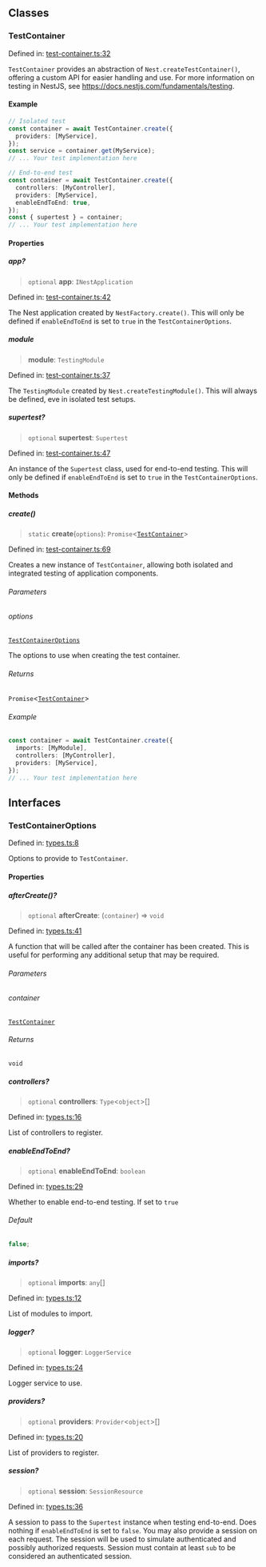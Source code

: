 

## Classes

### TestContainer

Defined in: [test-container.ts:32](https://github.com/spuxx1701/jslibs/blob/1a7e07eeae1e7166b7fbfc153430c6402621f270/packages/nest-testing/src/container/test-container.ts#L32)

`TestContainer` provides an abstraction of `Nest.createTestContainer()`, offering
a custom API for easier handling and use. For more information on testing in NestJS,
see https://docs.nestjs.com/fundamentals/testing.

#### Example

```ts
// Isolated test
const container = await TestContainer.create({
  providers: [MyService],
});
const service = container.get(MyService);
// ... Your test implementation here

// End-to-end test
const container = await TestContainer.create({
  controllers: [MyController],
  providers: [MyService],
  enableEndToEnd: true,
});
const { supertest } = container;
// ... Your test implementation here
```

#### Properties

##### app?

> `optional` **app**: `INestApplication`

Defined in: [test-container.ts:42](https://github.com/spuxx1701/jslibs/blob/1a7e07eeae1e7166b7fbfc153430c6402621f270/packages/nest-testing/src/container/test-container.ts#L42)

The Nest application created by `NestFactory.create()`. This will only be defined if
`enableEndToEnd` is set to `true` in the `TestContainerOptions`.

##### module

> **module**: `TestingModule`

Defined in: [test-container.ts:37](https://github.com/spuxx1701/jslibs/blob/1a7e07eeae1e7166b7fbfc153430c6402621f270/packages/nest-testing/src/container/test-container.ts#L37)

The `TestingModule` created by `Nest.createTestingModule()`. This will always be defined,
eve in isolated test setups.

##### supertest?

> `optional` **supertest**: `Supertest`

Defined in: [test-container.ts:47](https://github.com/spuxx1701/jslibs/blob/1a7e07eeae1e7166b7fbfc153430c6402621f270/packages/nest-testing/src/container/test-container.ts#L47)

An instance of the `Supertest` class, used for end-to-end testing. This will only be defined
if `enableEndToEnd` is set to `true` in the `TestContainerOptions`.

#### Methods

##### create()

> `static` **create**(`options`): `Promise`\<[`TestContainer`](container.md#testcontainer)\>

Defined in: [test-container.ts:69](https://github.com/spuxx1701/jslibs/blob/1a7e07eeae1e7166b7fbfc153430c6402621f270/packages/nest-testing/src/container/test-container.ts#L69)

Creates a new instance of `TestContainer`, allowing both isolated and integrated
testing of application components.

###### Parameters

###### options

[`TestContainerOptions`](container.md#testcontaineroptions)

The options to use when creating the test container.

###### Returns

`Promise`\<[`TestContainer`](container.md#testcontainer)\>

###### Example

```ts
const container = await TestContainer.create({
  imports: [MyModule],
  controllers: [MyController],
  providers: [MyService],
});
// ... Your test implementation here
```

## Interfaces

### TestContainerOptions

Defined in: [types.ts:8](https://github.com/spuxx1701/jslibs/blob/1a7e07eeae1e7166b7fbfc153430c6402621f270/packages/nest-testing/src/container/types.ts#L8)

Options to provide to `TestContainer`.

#### Properties

##### afterCreate()?

> `optional` **afterCreate**: (`container`) => `void`

Defined in: [types.ts:41](https://github.com/spuxx1701/jslibs/blob/1a7e07eeae1e7166b7fbfc153430c6402621f270/packages/nest-testing/src/container/types.ts#L41)

A function that will be called after the container has been created. This is useful for
performing any additional setup that may be required.

###### Parameters

###### container

[`TestContainer`](container.md#testcontainer)

###### Returns

`void`

##### controllers?

> `optional` **controllers**: `Type`\<`object`\>[]

Defined in: [types.ts:16](https://github.com/spuxx1701/jslibs/blob/1a7e07eeae1e7166b7fbfc153430c6402621f270/packages/nest-testing/src/container/types.ts#L16)

List of controllers to register.

##### enableEndToEnd?

> `optional` **enableEndToEnd**: `boolean`

Defined in: [types.ts:29](https://github.com/spuxx1701/jslibs/blob/1a7e07eeae1e7166b7fbfc153430c6402621f270/packages/nest-testing/src/container/types.ts#L29)

Whether to enable end-to-end testing. If set to `true`

###### Default

```ts
false;
```

##### imports?

> `optional` **imports**: `any`[]

Defined in: [types.ts:12](https://github.com/spuxx1701/jslibs/blob/1a7e07eeae1e7166b7fbfc153430c6402621f270/packages/nest-testing/src/container/types.ts#L12)

List of modules to import.

##### logger?

> `optional` **logger**: `LoggerService`

Defined in: [types.ts:24](https://github.com/spuxx1701/jslibs/blob/1a7e07eeae1e7166b7fbfc153430c6402621f270/packages/nest-testing/src/container/types.ts#L24)

Logger service to use.

##### providers?

> `optional` **providers**: `Provider`\<`object`\>[]

Defined in: [types.ts:20](https://github.com/spuxx1701/jslibs/blob/1a7e07eeae1e7166b7fbfc153430c6402621f270/packages/nest-testing/src/container/types.ts#L20)

List of providers to register.

##### session?

> `optional` **session**: `SessionResource`

Defined in: [types.ts:36](https://github.com/spuxx1701/jslibs/blob/1a7e07eeae1e7166b7fbfc153430c6402621f270/packages/nest-testing/src/container/types.ts#L36)

A session to pass to the `Supertest` instance when testing end-to-end. Does nothing if
`enableEndToEnd` is set to `false`. You may also provide a session on each request. The
session will be used to simulate authenticated and possibly authorized requests. Session
must contain at least `sub` to be considered an authenticated session.
